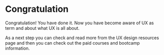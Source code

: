 # Congratulation

Congratulation! You have done it. Now you have become aware of UX as term and  about what UX is all about. 

As a next step you can check and read more from the UX design resources page and then you can check out the paid courses and bootcamp information.


